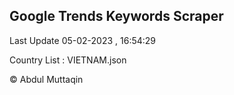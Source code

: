 

## Google Trends Keywords Scraper 
 
Last Update 05-02-2023 , 16:54:29

Country List :
VIETNAM.json



© Abdul Muttaqin 
